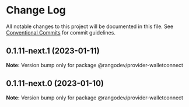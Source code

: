 # Change Log

All notable changes to this project will be documented in this file.
See [Conventional Commits](https://conventionalcommits.org) for commit guidelines.

## 0.1.11-next.1 (2023-01-11)

**Note:** Version bump only for package @rangodev/provider-walletconnect

## 0.1.11-next.0 (2023-01-10)

**Note:** Version bump only for package @rangodev/provider-walletconnect
